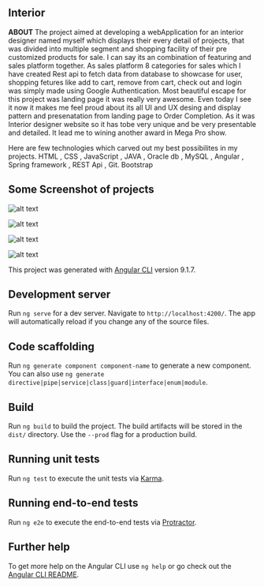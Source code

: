 ## Interior

**ABOUT**
The project aimed at developing a webApplication for an interior designer named myself which displays their every detail of projects, that was divided into multiple segment
and shopping facility of their pre customized products for sale. I can say its an combination of featuring and sales platform together.
As sales platform 8 categories for sales which I have created Rest api to fetch data from database to showcase for user, shopping fetures like add to cart, remove from cart, 
check out and login was simply made using Google Authentication.
Most beautiful escape for this project was landing page it was really very awesome.  Even today I see it now it makes me feel proud about its all UI and UX desing and display
pattern and presenatation from landing page to Order Completion. As it was Interior designer website so it has tobe very unique and be very presentable and detailed.
It lead me to wining another award in Mega Pro show.
 

Here are few technologies which carved out my best possibilites in my projects.
HTML , CSS , JavaScript , JAVA , Oracle db , MySQL ,  Angular , Spring framework , REST Api , Git. Bootstrap

## **Some Screenshot of projects**

![alt text](https://github.com/Varsha-git/Interiors-WebApplication/blob/master/src/assets/landingpage1.png)

![alt text](https://github.com/Varsha-git/Interiors-WebApplication/blob/master/src/assets/page3.png)

![alt text](https://github.com/Varsha-git/Interiors-WebApplication/blob/master/src/assets/project.png)

![alt text](https://github.com/Varsha-git/Interiors-WebApplication/blob/master/src/assets/products.png)


This project was generated with [Angular CLI](https://github.com/angular/angular-cli) version 9.1.7.

## Development server

Run `ng serve` for a dev server. Navigate to `http://localhost:4200/`. The app will automatically reload if you change any of the source files.

## Code scaffolding

Run `ng generate component component-name` to generate a new component. You can also use `ng generate directive|pipe|service|class|guard|interface|enum|module`.

## Build

Run `ng build` to build the project. The build artifacts will be stored in the `dist/` directory. Use the `--prod` flag for a production build.

## Running unit tests

Run `ng test` to execute the unit tests via [Karma](https://karma-runner.github.io).

## Running end-to-end tests

Run `ng e2e` to execute the end-to-end tests via [Protractor](http://www.protractortest.org/).

## Further help

To get more help on the Angular CLI use `ng help` or go check out the [Angular CLI README](https://github.com/angular/angular-cli/blob/master/README.md).
